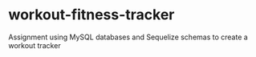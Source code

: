 # workout-fitness-tracker
Assignment using MySQL databases and Sequelize schemas to create a workout tracker
